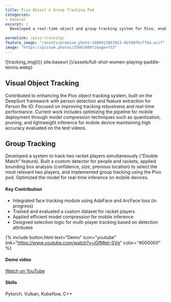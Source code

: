 ```yaml
---
title: Pivo Object & Group Tracking Pod
categories:
- General
excerpt: |
  Developed a real-time object and group tracking system for Pivo, enabling smooth single and dual-player tracking using deep learning and mobile optimization.

permalink: /pivo-tracking/
feature_image: "/assets/premium_photo-1666913667023-4bfd0f6cff0a.avif"
image: "https://picsum.photos/2560/600?image=733"
---
```


![tracking_img]({{ site.baseurl }}/assets/full-shot-women-playing-paddle-tennis.webp)

## Visual Object Tracking
Contributed to enhancing the Pivo object tracking system, built on the DeepSort framework with person detection and feature extraction for Person Re-ID. Focused on improving tracking robustness and real-time performance. Current work includes optimizing the pipeline for mobile deployment through model compression techniques such as quantization, pruning, and lightweight inference for mobile device maintaining high accuracy evaluated on the test videos.

## Group Tracking
Developed a system to track two racket players simultaneously (“Double Match” feature). Built a custom detector for people and rackets, applied bounding box analysis (confidence, size, previous location) to select the most relevant two players, and implemented group tracking using the Pivo pod. Optimized the model for real-time inference on mobile devices.


#### Key Contribution
- Integrated face tracking module using AdaFace and ArcFace loss (in progress)
- Trained and evaluated a custom dataset for racket players
- Applied efficient model compression for mobile inference
- Designed selection logic for multi-player tracking based on detection attributes


{% include button.html text="Demo" icon="youtube" link="https://www.youtube.com/watch?v=jGfMteI-SVg" color="#000000" %} 

#### Demo video
[Watch on YouTube](https://www.youtube.com/watch?v=jGfMteI-SVg)

#### Skills
Pytorch, Vulkan, Kubeflow, C++